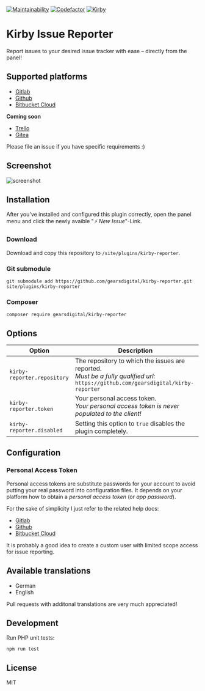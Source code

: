 
[![Maintainability](https://img.shields.io/codeclimate/maintainability/gearsdigital/kirby-reporter.svg)](https://codeclimate.com/github/gearsdigital/kirby-reporter)
[![Codefactor](https://img.shields.io/codefactor/grade/github/gearsdigital/kirby-reporter.svg)](https://www.codefactor.io/repository/github/gearsdigital/kirby-reporter)
[![Kirby](https://img.shields.io/badge/kirby-3-brightgreen.svg)](https://getkirby.com/)

# Kirby Issue Reporter

Report issues to your desired issue tracker with ease – directly from the panel!

## Supported platforms
- [Gitlab](https://gitlab.com)
- [Github](https://github.com)
- [Bitbucket Cloud](https://bitbucket.org)

**Coming soon**
- [Trello](https://trello.com)
- [Gitea](https://gitea.io)

Please file an issue if you have specific requirements :)

## Screenshot

![screenshot](https://user-images.githubusercontent.com/965069/60097385-95a1cf00-9753-11e9-8650-34a9b4d0b7c0.png)

## Installation

After you've installed and configured this plugin correctly, open the panel menu and click the newly avaible "*⚡ New Issue*"-Link.

### Download

Download and copy this repository to `/site/plugins/kirby-reporter`.

### Git submodule

```
git submodule add https://github.com/gearsdigital/kirby-reporter.git site/plugins/kirby-reporter
```

### Composer

```
composer require gearsdigital/kirby-reporter
```
## Options
| Option | Description |
| --- | --- |
| `kirby-reporter.repository` | The repository to which the issues are reported.<br>*Must be a fully qualified url:* `https://github.com/gearsdigital/kirby-reporter`|
| `kirby-reporter.token` | Your personal access token.<br>*Your personal access token is never populated to the client!* |
| `kirby-reporter.disabled` | Setting this option to `true` disables the plugin completely. |

## Configuration

### Personal Access Token

Personal access tokens are substitute passwords for your account to avoid putting your real password into configuration files. It depends on your platform how to obtain a *personal access token* (or *app password*).

For the sake of simplicity I just refer to the related help docs:

- [Gitlab](https://docs.gitlab.com/ee/user/profile/personal_access_tokens.html)
- [Github](https://help.github.com/en/articles/creating-a-personal-access-token-for-the-command-line)
- [Bitbucket Cloud](https://confluence.atlassian.com/bitbucket/app-passwords-828781300.html)

It is probably a good idea to create a custom user with limited scope access for issue reporting.

## Available translations

- German
- English

Pull requests with additonal translations are very much appreciated!

## Development

Run PHP unit tests:
```
npm run test
```

## License

MIT
